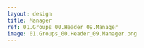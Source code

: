 ```yaml
---
layout: design
title: Manager
ref: 01.Groups_00.Header_09.Manager
image: 01.Groups_00.Header_09.Manager.png
---
```

